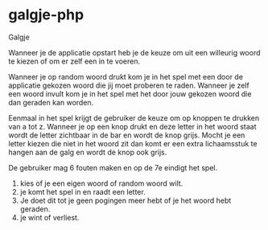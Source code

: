 # galgje-php
Galgje

Wanneer je de applicatie opstart heb je de keuze om uit een willeurig woord te kiezen of om er zelf een in te voeren.

Wanneer je op random woord drukt kom je in het spel met een door de applicatie gekozen woord die jij moet proberen te raden.
Wanneer je zelf een woord invult kom je in het spel met het door jouw gekozen woord die dan geraden kan worden.

Eenmaal in het spel krijgt de gebruiker de keuze om op knoppen te drukken van a tot z. Wanneer je op een knop drukt en deze letter in het woord staat wordt de letter zichtbaar in de bar en wordt de knop grijs. Mocht je een letter kiezen die niet in het woord zit dan komt er een extra lichaamsstuk te hangen aan de galg en wordt de knop ook grijs.

De gebruiker mag 6 fouten maken en op de 7e eindigt het spel. 

1. kies of je een eigen woord of random woord wilt.
2. je komt het spel in en raadt een letter.
3. Je doet dit tot je geen pogingen meer hebt of je het woord hebt geraden.
4. je wint of verliest.
